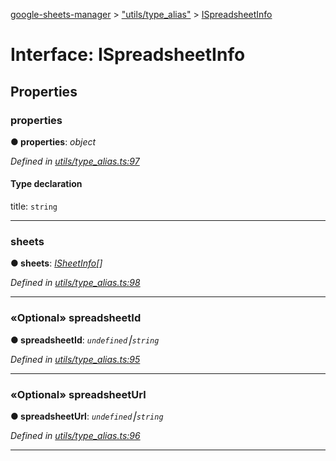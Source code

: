 [google-sheets-manager](../README.md) > ["utils/type_alias"](../modules/_utils_type_alias_.md) > [ISpreadsheetInfo](../interfaces/_utils_type_alias_.ispreadsheetinfo.md)



# Interface: ISpreadsheetInfo


## Properties
<a id="properties"></a>

###  properties

**●  properties**:  *object* 

*Defined in [utils/type_alias.ts:97](https://github.com/AbdelrahmanRamadan/google-sheets-manager/blob/8df96f0/src/utils/type_alias.ts#L97)*


#### Type declaration


title: `string`






___

<a id="sheets"></a>

###  sheets

**●  sheets**:  *[ISheetInfo](_utils_type_alias_.isheetinfo.md)[]* 

*Defined in [utils/type_alias.ts:98](https://github.com/AbdelrahmanRamadan/google-sheets-manager/blob/8df96f0/src/utils/type_alias.ts#L98)*





___

<a id="spreadsheetid"></a>

### «Optional» spreadsheetId

**●  spreadsheetId**:  *`undefined`⎮`string`* 

*Defined in [utils/type_alias.ts:95](https://github.com/AbdelrahmanRamadan/google-sheets-manager/blob/8df96f0/src/utils/type_alias.ts#L95)*





___

<a id="spreadsheeturl"></a>

### «Optional» spreadsheetUrl

**●  spreadsheetUrl**:  *`undefined`⎮`string`* 

*Defined in [utils/type_alias.ts:96](https://github.com/AbdelrahmanRamadan/google-sheets-manager/blob/8df96f0/src/utils/type_alias.ts#L96)*





___


